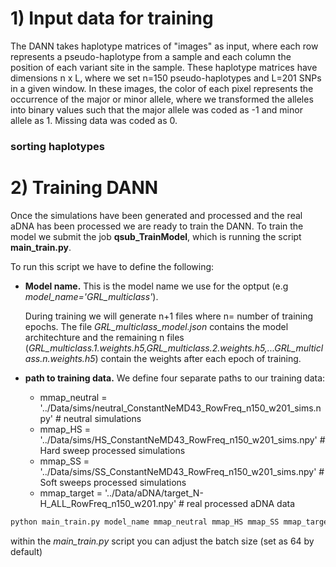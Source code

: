 # 1) Input data for training
The DANN takes haplotype matrices of "images" as input, where each row represents a pseudo-haplotype from a sample and 
each column the position of each variant site in the sample. These haplotype matrices have dimensions n x L, where we set n=150 
pseudo-haplotypes and L=201 SNPs in a given window. 
In these images, the color of each pixel represents the occurrence of the major or minor allele, where 
we transformed the alleles into binary values such that the major allele was coded as -1 and minor allele as 1. Missing data was coded as 0. 

### sorting haplotypes


# 2) Training DANN

Once the simulations have been generated and processed and the real aDNA has been processed we are ready to train the DANN.
To train the model we submit the job **qsub_TrainModel**, which is running the script **main_train.py**.

To run this script we have to define the following:
* **Model name.** This is the model name we use for the optput (e.g _model_name='GRL_multiclass'_).

  During training we will generate n+1 files where n= number of training epochs. The file _GRL_multiclass_model.json_ contains the model architechture and the remaining n files (_GRL_multiclass.1.weights.h5,GRL_multiclass.2.weights.h5,...GRL_multiclass.n.weights.h5_) contain the weights after each epoch of training.
* **path to training data.** We define four separate paths to our training data:
  - mmap_neutral = '../Data/sims/neutral_ConstantNeMD43_RowFreq_n150_w201_sims.npy' # neutral simulations
  - mmap_HS = '../Data/sims/HS_ConstantNeMD43_RowFreq_n150_w201_sims.npy' # Hard sweep processed simulations
  - mmap_SS = '../Data/sims/SS_ConstantNeMD43_RowFreq_n150_w201_sims.npy' # Soft sweeps processed simulations
  - mmap_target = '../Data/aDNA/target_N-H_ALL_RowFreq_n150_w201.npy' # real processed aDNA data

```bash
python main_train.py model_name mmap_neutral mmap_HS mmap_SS mmap_target
```

  within the _main_train.py_ script you can adjust the batch size (set as 64 by default)

